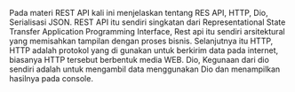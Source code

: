 Pada materi REST API kali ini menjelaskan tentang RES API, HTTP, Dio, Serialisasi JSON. REST API itu sendiri singkatan dari Representational State Transfer Application Programming Interface, Rest api itu sendiri arsitektural yang memisahkan tampilan dengan proses bisnis. Selanjutnya itu HTTP, HTTP adalah protokol yang di gunakan untuk berkirim data pada internet, biasanya HTTP tersebut berbentuk media WEB. Dio, Kegunaan dari dio sendiri adalah untuk mengambil data menggunakan Dio dan menampilkan hasilnya pada console.